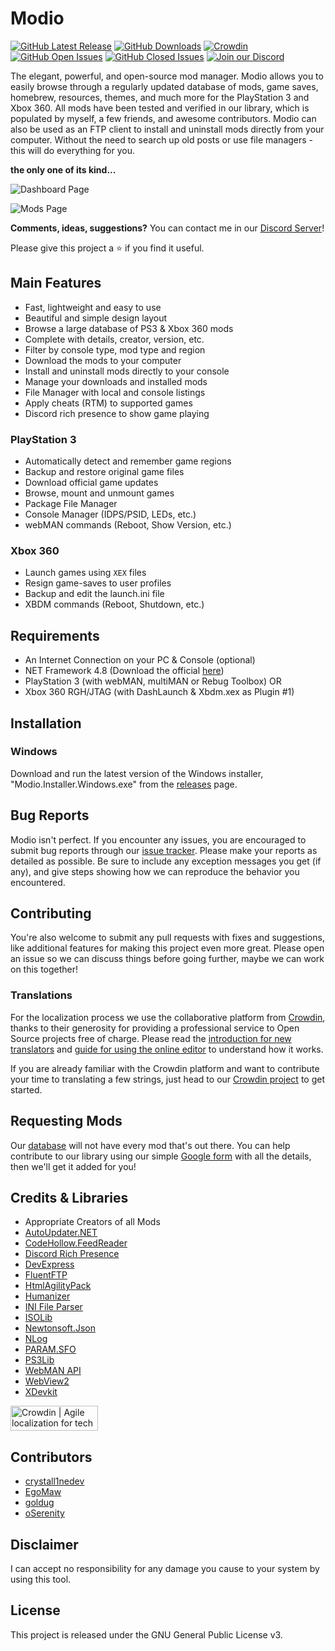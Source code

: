 # Modio
[![GitHub Latest Release](https://img.shields.io/github/release/ohhsodead/Modio.svg)](https://github.com/ohhsodead/Modio/releases/) [![GitHub Downloads](https://img.shields.io/github/downloads/ohhsodead/Modio/total.svg)](https://github.com/ohhsodead/Modio/releases/) [![Crowdin](https://badges.crowdin.net/modiox/localized.svg)](https://crowdin.com/project/modiox) [![GitHub Open Issues](https://img.shields.io/github/issues/ohhsodead/Modio.svg)](https://gitHub.com/ohhsodead/Modio/issues/) [![GitHub Closed Issues](https://img.shields.io/github/issues-closed/ohhsodead/Modio.svg)](https://github.com/ohhsodead/Modio/issues?q=is%3Aissue+is%3Aclosed)  [![Join our Discord](https://img.shields.io/badge/chat%20on-discord-7289DA)](https://discord.gg/FTCS3Xu)

The elegant, powerful, and open-source mod manager. Modio allows you to easily browse through a regularly updated database of mods, game saves, homebrew, resources, themes, and much more for the PlayStation 3 and Xbox 360. All mods have been tested and verified in our library, which is populated by myself, a few friends, and awesome contributors. Modio can also be used as an FTP client to install and uninstall mods directly from your computer. Without the need to search up old posts or use file managers - this will do everything for you.

**the only one of its kind...**

![Dashboard Page](https://raw.githubusercontent.com/ohhsodead/Modio/master/.screenshots/demo/DashboardPage.png?raw=true)

![Mods Page](https://raw.githubusercontent.com/ohhsodead/Modio/master/.screenshots/demo/GameModsPage.png?raw=true)

**Comments, ideas, suggestions?** You can contact me in our [Discord Server](https://discord.gg/FTCS3Xu)!

Please give this project a ⭐ if you find it useful.

## Main Features

* Fast, lightweight and easy  to use
* Beautiful and simple design layout
* Browse a large database of PS3 & Xbox 360 mods
* Complete with details, creator, version, etc.
* Filter by console type, mod type and region
* Download the mods to your computer
* Install and uninstall mods directly to your console
* Manage your downloads and installed mods
* File Manager with local and console listings
* Apply cheats (RTM) to supported games
* Discord rich presence to show game playing

### PlayStation 3
* Automatically detect and remember game regions
* Backup and restore original game files
* Download official game updates
* Browse, mount and unmount games
* Package File Manager
* Console Manager (IDPS/PSID, LEDs, etc.)
* webMAN commands (Reboot, Show Version, etc.)

### Xbox 360
* Launch games using `XEX` files
* Resign game-saves to user profiles
* Backup and edit the launch.ini file
* XBDM commands (Reboot, Shutdown, etc.)

## Requirements

* An Internet Connection on your PC & Console (optional)
* NET Framework 4.8 (Download the official [here](https://dotnet.microsoft.com/download/dotnet-framework/thank-you/net48-web-installer))
* PlayStation 3 (with webMAN, multiMAN or Rebug Toolbox) OR
* Xbox 360 RGH/JTAG (with DashLaunch & Xbdm.xex as Plugin #1)

## Installation

### Windows

Download and run the latest version of the Windows installer, "Modio.Installer.Windows.exe" from the [releases](https://github.com/ohhsodead/Modio/releases/latest) page.

## Bug Reports
Modio isn't perfect. If you encounter any issues, you are encouraged to submit bug reports through our [issue tracker](https://github.com/ohhsodead/Modio/issues/new/choose). Please make your reports as detailed as possible. Be sure to include any exception messages you get (if any), and give steps showing how we can reproduce the behavior you encountered.

## Contributing

You're also welcome to submit any pull requests with fixes and suggestions, like additional features for making this project even more great. Please open an issue so we can discuss things before going further, maybe we can work on this together!

### Translations
For the localization process we use the collaborative platform from [Crowdin](https://crowdin.com/), thanks to their generosity for providing a professional service to Open Source projects free of charge. Please read the [introduction for new translators](https://support.crowdin.com/crowdin-intro/) and [guide for using the online editor](https://support.crowdin.com/online-editor/) to understand how it works.

If you are already familiar with the Crowdin platform and want to contribute your time to translating a few strings, just head to our [Crowdin project](https://crowdin.com/projects/modio) to get started.

## Requesting Mods

Our [database](https://github.com/ohhsodead/Modio-Database) will not have every mod that's out there. You can help contribute to our library using our simple [Google form](https://forms.gle/iSFmyFP1J8ioUELy9) with all the details, then we'll get it added for you!

## Credits & Libraries

* Appropriate Creators of all Mods
* [AutoUpdater.NET](https://github.com/ravibpatel/AutoUpdater.NET)
* [CodeHollow.FeedReader](https://github.com/arminreiter/FeedReader/)
* [Discord Rich Presence](https://github.com/Lachee/discord-rpc-csharp)
* [DevExpress](https://devexpress.com/)
* [FluentFTP](https://github.com/robinrodricks/FluentFTP)
* [HtmlAgilityPack](https://html-agility-pack.net/)
* [Humanizer](https://github.com/Humanizr/Humanizer)
* [INI File Parser](https://github.com/rickyah/ini-parser)
* [ISOLib](https://github.com/PureIso)
* [Newtonsoft.Json](https://newtonsoft.com/json)
* [NLog](https://nlog-project.org/)
* [PARAM.SFO](https://www.aldostools.org/)
* [PS3Lib](https://github.com/iMCSx/PS3Lib)
* [WebMAN API](https://github.com/aldostools/webMAN-MOD)
* [WebView2](https://aka.ms/webview)
* [XDevkit](https://microsoft.com/)

[<a href="https://crowdin.com/?utm_source=badge&utm_medium=referral&utm_campaign=badge-add-on" rel="nofollow"><img style="width:140;height:40px" src="https://badges.crowdin.net/badge/light/crowdin-on-dark.png" srcset="https://badges.crowdin.net/badge/light/crowdin-on-dark.png 1x,https://badges.crowdin.net/badge/light/crowdin-on-dark@2x.png 2x" alt="Crowdin | Agile localization for tech companies" /></a>](https://crowdin.com)

## Contributors

* [crystall1nedev](https://github.com/crystall1nedev)
* [EgoMaw](https://github.com/EgoMaw)
* [goldug](http://djopposite.se/)
* [oSerenity](https://github.com/oSerenity)

## Disclaimer

I can accept no responsibility for any damage you cause to your system by using this tool.

## License

This project is released under the GNU General Public License v3.
